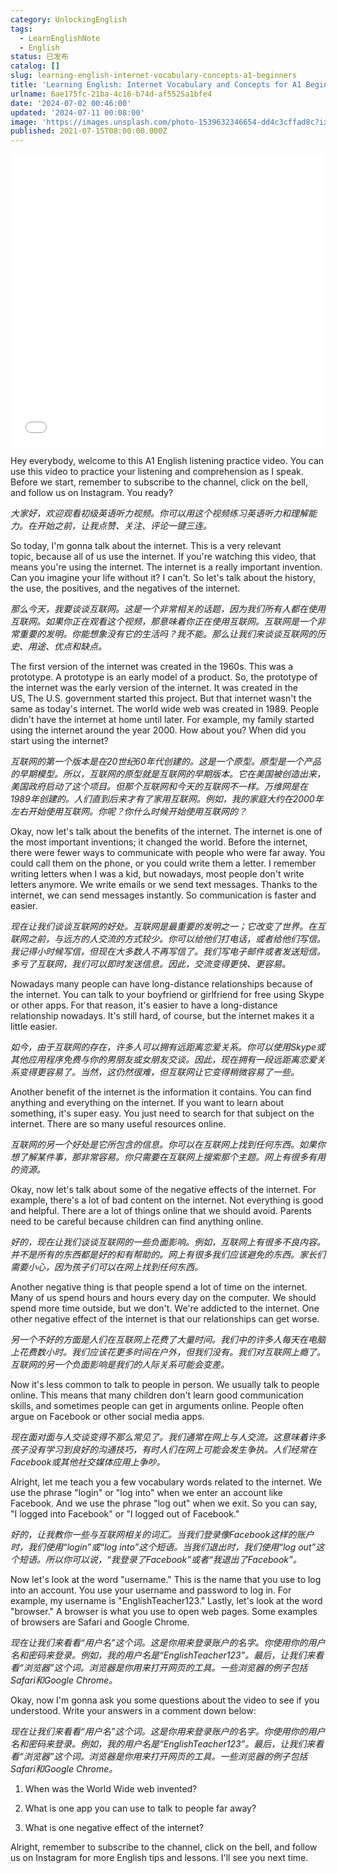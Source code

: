 ```yaml
---
category: UnlockingEnglish
tags:
  - LearnEnglishNote
  - English
status: 已发布
catalog: []
slug: learning-english-internet-vocabulary-concepts-a1-beginners
title: 'Learning English: Internet Vocabulary and Concepts for A1 Beginners'
urlname: 6ae175fc-21ba-4c16-b74d-af5525a1bfe4
date: '2024-07-02 00:46:00'
updated: '2024-07-11 00:08:00'
image: 'https://images.unsplash.com/photo-1539632346654-dd4c3cffad8c?ixlib=rb-4.0.3&q=85&fm=jpg&crop=entropy&cs=srgb'
published: 2021-07-15T08:00:00.000Z
---
```


<iframe width="100%" height="468" src="//player.bilibili.com/player.html?bvid=BV1Bx421Q7nU&p=22" scrolling="no" border="0" frameborder="no" framespacing="0" allowfullscreen="true" muted="false"  danmaku="false"> </iframe>


Hey everybody, welcome to this A1 English listening practice video. You can use this video to practice your listening and comprehension as I speak. Before we start, remember to subscribe to the channel, click on the bell, and follow us on Instagram. You ready?


_大家好，欢迎观看初级英语听力视频。你可以用这个视频练习英语听力和理解能力。在开始之前，让我点赞、关注、评论一键三连。_


So today, I'm gonna talk about the internet. This is a very relevant topic, because all of us use the internet. If you're watching this video, that means you're using the internet. The internet is a really important invention. Can you imagine your life without it? I can't. So let's talk about the history, the use, the positives, and the negatives of the internet.


_那么今天，我要谈谈互联网。这是一个非常相关的话题，因为我们所有人都在使用互联网。如果你正在观看这个视频，那意味着你正在使用互联网。互联网是一个非常重要的发明。你能想象没有它的生活吗？我不能。那么让我们来谈谈互联网的历史、用途、优点和缺点。_


The first version of the internet was created in the 1960s. This was a prototype. A prototype is an early model of a product. So, the prototype of the internet was the early version of the internet. It was created in the US, The U.S. government started this project. But that internet wasn't the same as today's internet. The world wide web was created in 1989. People didn't have the internet at home until later. For example, my family started using the internet around the year 2000. How about you? When did you start using the internet?


_互联网的第一个版本是在20世纪60年代创建的。这是一个原型。原型是一个产品的早期模型。所以，互联网的原型就是互联网的早期版本。它在美国被创造出来，美国政府启动了这个项目。但那个互联网和今天的互联网不一样。万维网是在1989年创建的。人们直到后来才有了家用互联网。例如，我的家庭大约在2000年左右开始使用互联网。你呢？你什么时候开始使用互联网的？_


Okay, now let's talk about the benefits of the internet. The internet is one of the most important inventions; it changed the world. Before the internet, there were fewer ways to communicate with people who were far away. You could call them on the phone, or you could write them a letter. I remember writing letters when I was a kid, but nowadays, most people don't write letters anymore. We write emails or we send text messages. Thanks to the internet, we can send messages instantly. So communication is faster and easier.


_现在让我们谈谈互联网的好处。互联网是最重要的发明之一；它改变了世界。在互联网之前，与远方的人交流的方式较少。你可以给他们打电话，或者给他们写信。我记得小时候写信，但现在大多数人不再写信了。我们写电子邮件或者发送短信。多亏了互联网，我们可以即时发送信息。因此，交流变得更快、更容易。_


Nowadays many people can have long-distance relationships because of the internet. You can talk to your boyfriend or girlfriend for free using Skype or other apps. For that reason, it's easier to have a long-distance relationship nowadays. It's still hard, of course, but the internet makes it a little easier.


_如今，由于互联网的存在，许多人可以拥有远距离恋爱关系。你可以使用Skype或其他应用程序免费与你的男朋友或女朋友交谈。因此，现在拥有一段远距离恋爱关系变得更容易了。当然，这仍然很难，但互联网让它变得稍微容易了一些。_


Another benefit of the internet is the information it contains. You can find anything and everything on the internet. If you want to learn about something, it's super easy. You just need to search for that subject on the internet. There are so many useful resources online.


_互联网的另一个好处是它所包含的信息。你可以在互联网上找到任何东西。如果你想了解某件事，那非常容易。你只需要在互联网上搜索那个主题。网上有很多有用的资源。_


Okay, now let's talk about some of the negative effects of the internet. For example, there's a lot of bad content on the internet. Not everything is good and helpful. There are a lot of things online that we should avoid. Parents need to be careful because children can find anything online.


_好的，现在让我们谈谈互联网的一些负面影响。例如，互联网上有很多不良内容。并不是所有的东西都是好的和有帮助的。网上有很多我们应该避免的东西。家长们需要小心，因为孩子们可以在网上找到任何东西。_


Another negative thing is that people spend a lot of time on the internet. Many of us spend hours and hours every day on the computer. We should spend more time outside, but we don't. We're addicted to the internet. One other negative effect of the internet is that our relationships can get worse.


_另一个不好的方面是人们在互联网上花费了大量时间。我们中的许多人每天在电脑上花费数小时。我们应该花更多时间在户外，但我们没有。我们对互联网上瘾了。互联网的另一个负面影响是我们的人际关系可能会变差。_


Now it's less common to talk to people in person. We usually talk to people online. This means that many children don't learn good communication skills, and sometimes people can get in arguments online. People often argue on Facebook or other social media apps.


_现在面对面与人交谈变得不那么常见了。我们通常在网上与人交流。这意味着许多孩子没有学习到良好的沟通技巧，有时人们在网上可能会发生争执。人们经常在Facebook或其他社交媒体应用上争吵。_


Alright, let me teach you a few vocabulary words related to the internet. We use the phrase "login" or "log into" when we enter an account like Facebook. And we use the phrase "log out" when we exit. So you can say, "I logged into Facebook" or "I logged out of Facebook."


_好的，让我教你一些与互联网相关的词汇。当我们登录像Facebook这样的账户时，我们使用“login”或“log into”这个短语。当我们退出时，我们使用“log out”这个短语。所以你可以说，“我登录了Facebook”或者“我退出了Facebook”。_


Now let's look at the word "username." This is the name that you use to log into an account. You use your username and password to log in. For example, my username is "EnglishTeacher123." Lastly, let's look at the word "browser." A browser is what you use to open web pages. Some examples of browsers are Safari and Google Chrome.


_现在让我们来看看“用户名”这个词。这是你用来登录账户的名字。你使用你的用户名和密码来登录。例如，我的用户名是“EnglishTeacher123”。最后，让我们来看看“浏览器”这个词。浏览器是你用来打开网页的工具。一些浏览器的例子包括Safari和Google Chrome。_


Okay, now I'm gonna ask you some questions about the video to see if you understood. Write your answers in a comment down below:


_现在让我们来看看“用户名”这个词。这是你用来登录账户的名字。你使用你的用户名和密码来登录。例如，我的用户名是“EnglishTeacher123”。最后，让我们来看看“浏览器”这个词。浏览器是你用来打开网页的工具。一些浏览器的例子包括Safari和Google Chrome。_


1. When was the World Wide web invented?


2. What is one app you can use to talk to people far away?


3. What is one negative effect of the internet?


Alright, remember to subscribe to the channel, click on the bell, and follow us on Instagram for more English tips and lessons. I'll see you next time.

